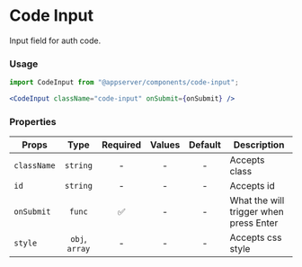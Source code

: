 # Code Input

Input field for auth code.

### Usage

```js
import CodeInput from "@appserver/components/code-input";
```

```jsx
<CodeInput className="code-input" onSubmit={onSubmit} />
```

### Properties

| Props       |      Type      | Required | Values | Default | Description                            |
| ----------- | :------------: | :------: | :----: | :-----: | -------------------------------------- |
| `className` |    `string`    |    -     |   -    |    -    | Accepts class                          |
| `id`        |    `string`    |    -     |   -    |    -    | Accepts id                             |
| `onSubmit`  |     `func`     |    ✅    |   -    |    -    | What the will trigger when press Enter |
| `style`     | `obj`, `array` |    -     |   -    |    -    | Accepts css style                      |
